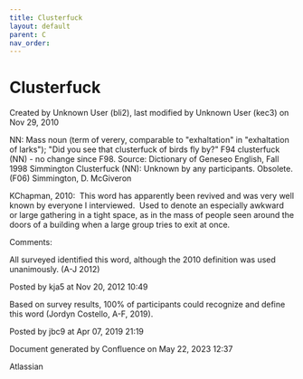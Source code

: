 ```yaml
---
title: Clusterfuck
layout: default
parent: C
nav_order:
---
```


# Clusterfuck

Created by  Unknown User (bli2), last modified by  Unknown User (kec3) on Nov 29, 2010

NN: Mass noun (term of verery, comparable to &quot;exhaltation&quot; in &quot;exhaltation of larks&quot;); &quot;Did you see that clusterfuck of birds fly by?&quot; F94 clusterfuck (NN) - no change since F98. Source: Dictionary of Geneseo English, Fall 1998 Simmington Clusterfuck (NN): Unknown by any participants. Obsolete. (F06) Simmington, D. McGiveron

KChapman, 2010:  This word has apparently been revived and was very well known by everyone I interviewed.  Used to denote an especially awkward or large gathering in a tight space, as in the mass of people seen around the doors of a building when a large group tries to exit at once.

Comments:

All surveyed identified this word, although the 2010 definition was used unanimously. (A-J 2012)

Posted by kja5 at Nov 20, 2012 10:49

Based on survey results, 100% of participants could recognize and define this word (Jordyn Costello, A-F, 2019).

Posted by jbc9 at Apr 07, 2019 21:19

Document generated by Confluence on May 22, 2023 12:37

Atlassian
